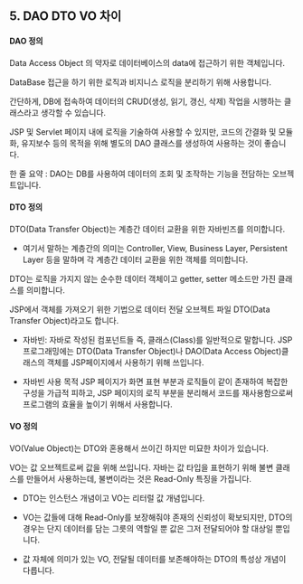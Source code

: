 ## 5. DAO DTO VO 차이

#### DAO 정의

Data Access Object 의 약자로 데이터베이스의 data에 접근하기 위한 객체입니다.

DataBase 접근을 하기 위한 로직과 비지니스 로직을 분리하기 위해 사용합니다.

간단하게, DB에 접속하여 데이터의 CRUD(생성, 읽기, 갱신, 삭제) 작업을 시행하는 클래스라고 생각할 수 있습니다.

JSP 및 Servlet 페이지 내에 로직을 기술하여 사용할 수 있지만, 코드의 간결화 및 모듈화, 유지보수 등의 목적을 위해 별도의 DAO 클래스를 생성하여 사용하는 것이 좋습니다.

 
한 줄 요약 : DAO는 DB를 사용하여 데이터의 조회 및 조작하는 기능을 전담하는 오브젝트입니다.

#### DTO 정의 

DTO(Data Transfer Object)는 계층간 데이터 교환을 위한 자바빈즈를 의미합니다. 

- 여기서 말하는 계층간의 의미는 Controller, View, Business Layer, Persistent Layer 등을 말하며 각 계층간 데이터 교환을 위한 객체를 의미합니다. 

DTO는 로직을 가지지 않는 순수한 데이터 객체이고 getter, setter 메소드만 가진 클래스를 의미합니다. 

JSP에서 객체를 가져오기 위한 기법으로 데이터 전달 오브젝트 파일 DTO(Data Transfer Object)라고도 합니다.


- 자바빈: 자바로 작성된 컴포넌트들 즉, 클래스(Class)를 일반적으로 말합니다.
JSP 프로그래밍에는 DTO(Data Transfer Object)나 DAO(Data Access Object)클래스의 객체를 JSP페이지에서 사용하기 위해 쓰입니다.


- 자바빈 사용 목적
JSP 페이지가 화면 표현 부분과 로직들이 같이 존재하여 복잡한 구성을 가급적 피하고, JSP 페이지의 로직 부분을 분리해서 코드를 재사용함으로써 프로그램의 효율을 높이기 위해서 사용합니다.


#### VO 정의 

VO(Value Object)는 DTO와 혼용해서 쓰이긴 하지만 미묘한 차이가 있습니다.

VO는 값 오브젝트로써 값을 위해 쓰입니다. 자바는 값 타입을 표현하기 위해 불변 클래스를 만들어서 사용하는데, 불변이라는 것은 Read-Only 특징을 가집니다.

- DTO는 인스턴스 개념이고 VO는 리터럴 값 개념입니다.

- VO는 값들에 대해 Read-Only를 보장해줘야 존재의 신뢰성이 확보되지만, DTO의 경우는 단지 데이터를 담는 그릇의 역할일 뿐 값은 그저 전달되어야 할 대상일 뿐입니다.

- 값 자체에 의미가 있는 VO, 전달될 데이터를 보존해야하는 DTO의 특성상 개념이 다릅니다.
